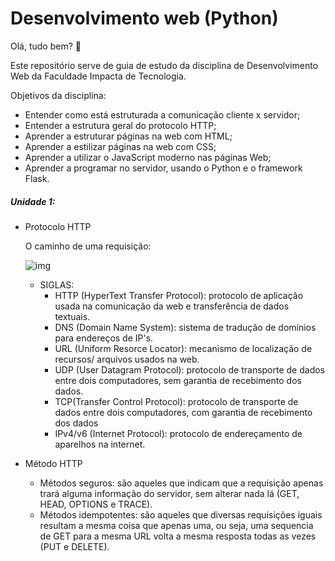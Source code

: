 

# Desenvolvimento web (Python)

Olá, tudo bem? :call_me_hand:

Este repositório serve de guia de estudo da disciplina de Desenvolvimento Web da Faculdade Impacta de Tecnologia. 

Objetivos da disciplina: 

- Entender como está estruturada a comunicação cliente x servidor;
- Entender a estrutura geral do protocolo HTTP;
- Aprender a estruturar páginas na web com HTML;
- Aprender a estilizar páginas na web com CSS;
- Aprender a utilizar o JavaScript moderno nas páginas Web;
- Aprender a programar no servidor, usando o Python e o framework Flask.

##### Unidade  1: 

- Protocolo HTTP 

  O caminho de uma requisição: 

  

  ![img](https://lh5.googleusercontent.com/C_Gh_tIvxGsYUO-s2z4Ps-bOv6LCbtUuquMyT4aQ-FccLFTzzTqfoj7ChXQKKaYp4W7iCFrwHggQ4bI1x-N62AnOGgVwJt51DmgmG7fYA-McUEFCDS9m5KK5VpZ3s55O4qNSVaIX)

  - SIGLAS: 
    - HTTP (HyperText Transfer Protocol): protocolo de aplicação usada na comunicação da web e transferência de dados textuais. 
    - DNS (Domain Name System): sistema de tradução de domínios para endereços de IP's.
    - URL (Uniform Resorce Locator): mecanismo de localização de recursos/ arquivos usados na web.
    - UDP (User Datagram Protocol): protocolo de transporte de dados entre dois computadores, sem garantia de recebimento dos dados. 
    - TCP(Transfer Control Protocol): protocolo de transporte de dados entre dois computadores, com garantia de recebimento dos dados
    - IPv4/v6 (Internet Protocol): protocolo de endereçamento de aparelhos na internet.  

- Método HTTP
  - Métodos seguros: são aqueles que indicam que a requisição apenas trará alguma informação do servidor, sem alterar nada lá (GET, HEAD, OPTIONS e TRACE). 
  - Métodos idempotentes: são aqueles que diversas requisições iguais resultam a mesma coisa que apenas uma, ou seja, uma sequencia de GET para a mesma URL volta a mesma resposta todas as vezes (PUT e DELETE).